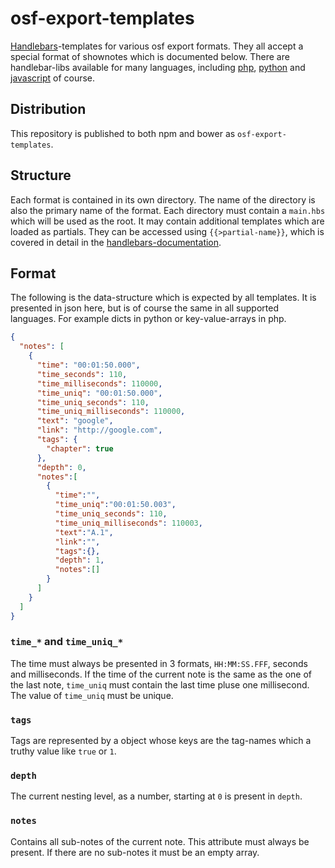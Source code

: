 # osf-export-templates
[Handlebars](http://handlebarsjs.com/)-templates for various osf export formats. They
all accept a special format of shownotes which is documented below. There are
handlebar-libs available for many languages, including [php](https://github.com/mardix/Handlebars), [python](https://github.com/wbond/pybars) and
[javascript](http://handlebarsjs.com/) of course.

## Distribution
This repository is published to both npm and bower as `osf-export-templates`.

## Structure
Each format is contained in its own directory. The name of the directory is also the
primary name of the format. Each directory must contain a `main.hbs` which will be
used as the root. It may contain additional templates which are loaded as partials.
They can be accessed using `{{>partial-name}}`, which is covered in detail in the
[handlebars-documentation](http://blog.teamtreehouse.com/handlebars-js-part-2-partials-and-helpers).

## Format
The following is the data-structure which is expected by all templates. It is
presented in json here, but is of course the same in all supported languages.
For example dicts in python or key-value-arrays in php.

```json
{
  "notes": [
    {
      "time": "00:01:50.000",
      "time_seconds": 110,
      "time_milliseconds": 110000,
      "time_uniq": "00:01:50.000",
      "time_uniq_seconds": 110,
      "time_uniq_milliseconds": 110000,
      "text": "google",
      "link": "http://google.com",
      "tags": {
        "chapter": true
      },
      "depth": 0,
      "notes":[
        {
          "time":"",
          "time_uniq":"00:01:50.003",
          "time_uniq_seconds": 110,
          "time_uniq_milliseconds": 110003,
          "text":"A.1",
          "link":"",
          "tags":{},
          "depth": 1,
          "notes":[]
        }
      ]
    }
  ]
}
```

### `time_*` and `time_uniq_*`
The time must always be presented in 3 formats, `HH:MM:SS.FFF`, seconds and milliseconds.
If the time of the current note is the same as the one of the last note, `time_uniq` must
contain the last time pluse one millisecond. The value of `time_uniq` must be unique.

### `tags`
Tags are represented by a object whose keys are the tag-names which a truthy value like
`true` or `1`.

### `depth`
The current nesting level, as a number, starting at `0` is present in `depth`.

### `notes`
Contains all sub-notes of the current note. This attribute must always be present. If
there are no sub-notes it must be an empty array.
